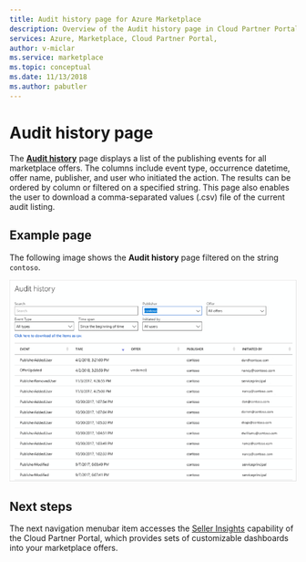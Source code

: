 ```yaml
---
title: Audit history page for Azure Marketplace 
description: Overview of the Audit history page in Cloud Partner Portal for Azure Marketplace.
services: Azure, Marketplace, Cloud Partner Portal, 
author: v-miclar
ms.service: marketplace
ms.topic: conceptual
ms.date: 11/13/2018
ms.author: pabutler
---
```


# Audit history page

The [**Audit history**](https://cloudpartner.azure.com/#history) page displays a list of the publishing events for all marketplace offers.  The columns include event type, occurrence datetime, offer name, publisher, and user who initiated the action.  The results can be ordered by column or filtered on a specified string.  This page also enables the user to download a comma-separated values (.csv) file of the current audit listing.


## Example page

The following image shows the **Audit history** page filtered on the string `contoso`.

![Audit History page](./media/audit-history-page1.png)


## Next steps

The next navigation menubar item accesses the [Seller Insights](./cpp-insights-page.md) capability of the Cloud Partner Portal, which provides sets of customizable  dashboards into your marketplace offers.
